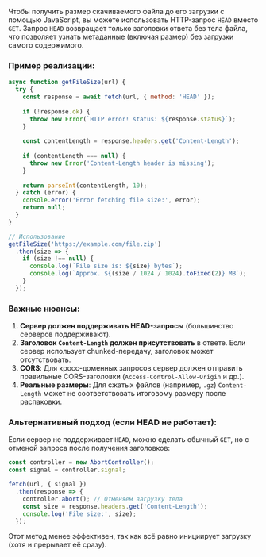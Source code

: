 Чтобы получить размер скачиваемого файла до его загрузки с помощью JavaScript, вы можете использовать HTTP-запрос `HEAD` вместо `GET`. Запрос `HEAD` возвращает только заголовки ответа без тела файла, что позволяет узнать метаданные (включая размер) без загрузки самого содержимого.

### Пример реализации:

```javascript
async function getFileSize(url) {
  try {
    const response = await fetch(url, { method: 'HEAD' });
    
    if (!response.ok) {
      throw new Error(`HTTP error! status: ${response.status}`);
    }
    
    const contentLength = response.headers.get('Content-Length');
    
    if (contentLength === null) {
      throw new Error('Content-Length header is missing');
    }
    
    return parseInt(contentLength, 10);
  } catch (error) {
    console.error('Error fetching file size:', error);
    return null;
  }
}

// Использование
getFileSize('https://example.com/file.zip')
  .then(size => {
    if (size !== null) {
      console.log(`File size is: ${size} bytes`);
      console.log(`Approx. ${(size / 1024 / 1024).toFixed(2)} MB`);
    }
  });
```

### Важные нюансы:
1. **Сервер должен поддерживать HEAD-запросы** (большинство серверов поддерживают).
2. **Заголовок `Content-Length` должен присутствовать** в ответе. Если сервер использует chunked-передачу, заголовок может отсутствовать.
3. **CORS**: Для кросс-доменных запросов сервер должен отправить правильные CORS-заголовки (`Access-Control-Allow-Origin` и др.).
4. **Реальные размеры**: Для сжатых файлов (например, `.gz`) `Content-Length` может не соответствовать итоговому размеру после распаковки.

### Альтернативный подход (если HEAD не работает):
Если сервер не поддерживает `HEAD`, можно сделать обычный `GET`, но с отменой запроса после получения заголовков:

```javascript
const controller = new AbortController();
const signal = controller.signal;

fetch(url, { signal })
  .then(response => {
    controller.abort(); // Отменяем загрузку тела
    const size = response.headers.get('Content-Length');
    console.log('File size:', size);
  });
```

Этот метод менее эффективен, так как всё равно инициирует загрузку (хотя и прерывает её сразу).
